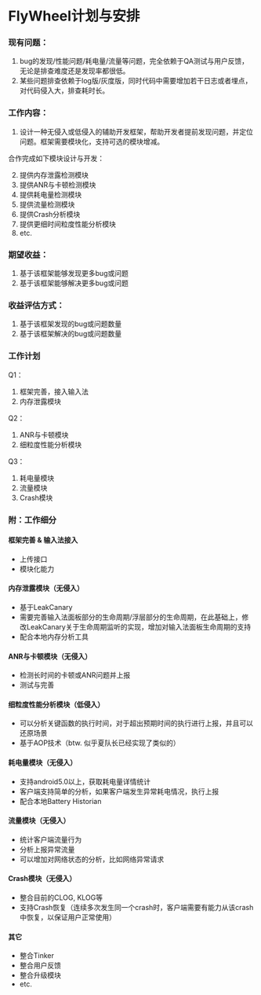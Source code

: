 # FlyWheel计划与安排

### 现有问题：
1. bug的发现/性能问题/耗电量/流量等问题，完全依赖于QA测试与用户反馈，无论是排查难度还是发现率都很低。
2. 某些问题排查依赖于log版/灰度版，同时代码中需要增加若干日志或者埋点，对代码侵入大，排查耗时长。

### 工作内容：
1. 设计一种无侵入或低侵入的辅助开发框架，帮助开发者提前发现问题，并定位问题。框架需要模块化，支持可选的模块增减。

合作完成如下模块设计与开发：

2. 提供内存泄露检测模块
3. 提供ANR与卡顿检测模块
4. 提供耗电量检测模块
5. 提供流量检测模块
6. 提供Crash分析模块
7. 提供更细时间粒度性能分析模块
8. etc.

### 期望收益：
1. 基于该框架能够发现更多bug或问题
2. 基于该框架能够解决更多bug或问题

### 收益评估方式：
1. 基于该框架发现的bug或问题数量
2. 基于该框架解决的bug或问题数量

### 工作计划

Q1：

1. 框架完善，接入输入法
2. 内存泄露模块

Q2：

1. ANR与卡顿模块
2. 细粒度性能分析模块

Q3：

1. 耗电量模块
2. 流量模块
3. Crash模块

### 附：工作细分

#### 框架完善 & 输入法接入
- 上传接口
- 模块化能力

#### 内存泄露模块（无侵入）
- 基于LeakCanary
- 需要完善输入法面板部分的生命周期/浮层部分的生命周期，在此基础上，修改LeakCanary关于生命周期监听的实现，增加对输入法面板生命周期的支持
- 配合本地内存分析工具

#### ANR与卡顿模块（无侵入）
- 检测长时间的卡顿或ANR问题并上报
- 测试与完善

#### 细粒度性能分析模块（低侵入）
- 可以分析关键函数的执行时间，对于超出预期时间的执行进行上报，并且可以还原场景
- 基于AOP技术（btw. 似乎夏队长已经实现了类似的）

#### 耗电量模块（无侵入）
- 支持android5.0以上，获取耗电量详情统计
- 客户端支持简单的分析，如果客户端发生异常耗电情况，执行上报
- 配合本地Battery Historian

#### 流量模块（无侵入）
- 统计客户端流量行为
- 分析上报异常流量
- 可以增加对网络状态的分析，比如网络异常请求

#### Crash模块（无侵入）
- 整合目前的CLOG, KLOG等
- 支持Crash恢复（连续多次发生同一个crash时，客户端需要有能力从该crash中恢复，以保证用户正常使用）

#### 其它
- 整合Tinker
- 整合用户反馈
- 整合升级模块
- etc.
